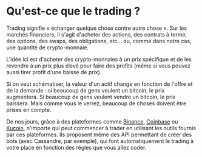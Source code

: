 # Qu'est-ce que le trading ?
Trading signifie « échanger quelque chose contre autre chose ». Sur les marchés financiers, il s'agit d'acheter des actions, des contrats à terme, des options, des swaps, des obligations, etc... ou, comme dans notre cas, une quantité de crypto-monnaie.

L'idée ici est d'acheter des crypto-monnaies à un prix spécifique et de les revendre à un prix plus élevé pour faire des profits (même si vous pouvez aussi tirer profit d'une baisse de prix).

Si on veut schématiser, la valeur d'un actif change en fonction de l'offre et de la demande : si beaucoup de gens veulent un bitcoin, le prix augmentera. Si beaucoup de gens veulent vendre un bitcoin, le prix baissera. Mais comme vous le verrez, beaucoup de choses doivent être prises en compte.

De nos jours, grâce à des plateformes comme [Binance](https://www.binance.com/en/activity/referral/offers/claim?ref=CPA_00002V0XR4), [Coinbase](https://www.coinbase.com/join/straumat) ou [Kucoin](https://www.kucoin.com/ucenter/signup?rcode=2HMJtt1), n'importe qui peut commencer à trader en utilisant les outils fournis par ces plateformes. Ils proposent même des API permettant de créer des bots \(avec Cassandre, par exemple\), qui font automatiquement le trading à votre place en fonction des règles que vous allez coder.